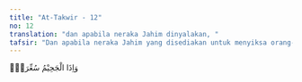 ```yaml
---
title: "At-Takwir - 12"
no: 12
translation: "dan apabila neraka Jahim dinyalakan, "
tafsir: "Dan apabila neraka Jahim yang disediakan untuk menyiksa orang-orang kafir dan durhaka telah dinyalakan sehebat-hebatnya sehingga orang yang memasukinya merasa kesakitan yang paling dahsyat. Itulah azab yang diancamkan Allah kepada orang-orang yang mengingkari-Nya. Firman Allah:\n\nSungguh, Kami telah menyediakan bagi orang-orang kafir rantai, belenggu dan neraka yang menyala-nyala. (al-Insan/76: 4)"
---
```


وَاِذَا الْجَحِيْمُ سُعِّرَتْۖ
